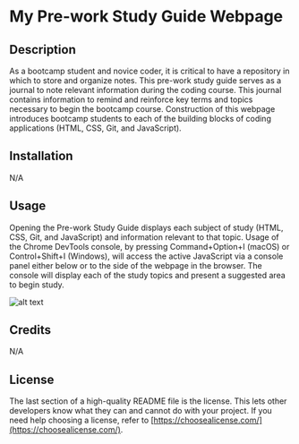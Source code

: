 # My Pre-work Study Guide Webpage

## Description

As a bootcamp student and novice coder, it is critical to have a repository in which to store and organize notes. This pre-work study guide serves as a journal to note relevant information during the coding course.
This journal contains information to remind and reinforce key terms and topics necessary to begin the bootcamp course.
Construction of this webpage introduces bootcamp students to each of the building blocks of coding applications (HTML, CSS, Git, and JavaScript).

## Installation

N/A

## Usage

Opening the Pre-work Study Guide displays each subject of study (HTML, CSS, Git, and JavaScript) and information relevant to that topic.
Usage of the Chrome DevTools console, by pressing Command+Option+I (macOS) or Control+Shift+I (Windows), will access the active JavaScript via a console panel either below or to the side of the webpage in the browser. The console will display each of the study topics and present a suggested area to begin study.

![alt text](./assets/images/DevTools-Console.png")

## Credits

N/A

## License

The last section of a high-quality README file is the license. This lets other developers know what they can and cannot do with your project. If you need help choosing a license, refer to [https://choosealicense.com/](https://choosealicense.com/).